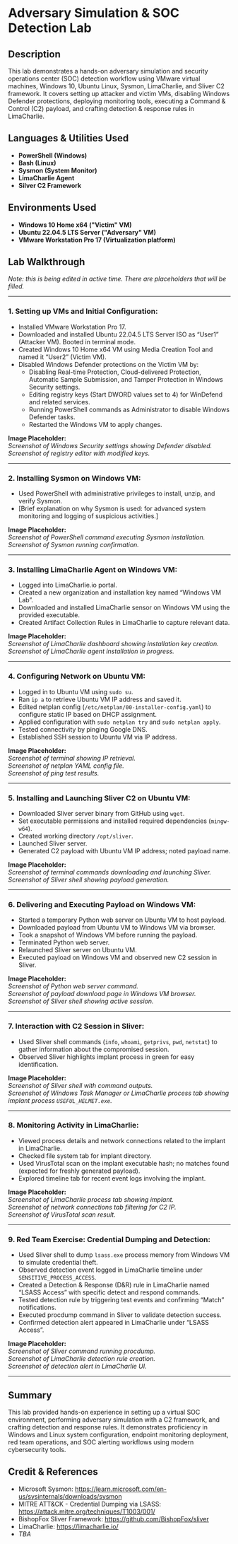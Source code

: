 <h1>Adversary Simulation & SOC Detection Lab </h1>

<h2>Description </h2>
This lab demonstrates a hands-on adversary simulation and security operations center (SOC) detection workflow using VMware virtual machines, Windows 10, Ubuntu Linux, Sysmon, LimaCharlie, and Sliver C2 framework. It covers setting up attacker and victim VMs, disabling Windows Defender protections, deploying monitoring tools, executing a Command & Control (C2) payload, and crafting detection & response rules in LimaCharlie.
<br />


<h2>Languages & Utilities Used </h2>

- <b>PowerShell (Windows)</b>
- <b>Bash (Linux)</b>
- <b>Sysmon (System Monitor)</b>
- <b>LimaCharlie Agent</b>
- <b>Silver C2 Framework</b>

<h2>Environments Used </h2>

- <b>Windows 10 Home x64 ("Victim" VM)</b>
- <b>Ubuntu 22.04.5 LTS Server ("Adversary" VM)</b>
- <b>VMware Workstation Pro 17 (Virtualization platform)</b>

<h2>Lab Walkthrough </h2>

*Note: this is being edited in active time. There are placeholders that will be filled.*

---
### 1. Setting up VMs and Initial Configuration:

- Installed VMware Workstation Pro 17.
- Downloaded and installed Ubuntu 22.04.5 LTS Server ISO as “User1” (Attacker VM). Booted in terminal mode.
- Created Windows 10 Home x64 VM using Media Creation Tool and named it “User2” (Victim VM).
- Disabled Windows Defender protections on the Victim VM by:
  - Disabling Real-time Protection, Cloud-delivered Protection, Automatic Sample Submission, and Tamper Protection in Windows Security settings.
  - Editing registry keys (Start DWORD values set to 4) for WinDefend and related services.
  - Running PowerShell commands as Administrator to disable Windows Defender tasks.
  - Restarted the Windows VM to apply changes.

**Image Placeholder:**  
*Screenshot of Windows Security settings showing Defender disabled.*  
*Screenshot of registry editor with modified keys.*

---

### 2. Installing Sysmon on Windows VM:

- Used PowerShell with administrative privileges to install, unzip, and verify Sysmon.
- [Brief explanation on why Sysmon is used: for advanced system monitoring and logging of suspicious activities.]

**Image Placeholder:**  
*Screenshot of PowerShell command executing Sysmon installation.*  
*Screenshot of Sysmon running confirmation.*

---

### 3. Installing LimaCharlie Agent on Windows VM:

- Logged into LimaCharlie.io portal.
- Created a new organization and installation key named “Windows VM Lab”.
- Downloaded and installed LimaCharlie sensor on Windows VM using the provided executable.
- Created Artifact Collection Rules in LimaCharlie to capture relevant data.

**Image Placeholder:**  
*Screenshot of LimaCharlie dashboard showing installation key creation.*  
*Screenshot of LimaCharlie agent installation in progress.*

---

### 4. Configuring Network on Ubuntu VM:

- Logged in to Ubuntu VM using `sudo su`.
- Ran `ip a` to retrieve Ubuntu VM IP address and saved it.
- Edited netplan config (`/etc/netplan/00-installer-config.yaml`) to configure static IP based on DHCP assignment.
- Applied configuration with `sudo netplan try` and `sudo netplan apply`.
- Tested connectivity by pinging Google DNS.
- Established SSH session to Ubuntu VM via IP address.

**Image Placeholder:**  
*Screenshot of terminal showing IP retrieval.*  
*Screenshot of netplan YAML config file.*  
*Screenshot of ping test results.*

---

### 5. Installing and Launching Sliver C2 on Ubuntu VM:

- Downloaded Sliver server binary from GitHub using `wget`.
- Set executable permissions and installed required dependencies (`mingw-w64`).
- Created working directory `/opt/sliver`.
- Launched Sliver server.
- Generated C2 payload with Ubuntu VM IP address; noted payload name.

**Image Placeholder:**  
*Screenshot of terminal commands downloading and launching Sliver.*  
*Screenshot of Sliver shell showing payload generation.*

---

### 6. Delivering and Executing Payload on Windows VM:

- Started a temporary Python web server on Ubuntu VM to host payload.
- Downloaded payload from Ubuntu VM to Windows VM via browser.
- Took a snapshot of Windows VM before running the payload.
- Terminated Python web server.
- Relaunched Sliver server on Ubuntu VM.
- Executed payload on Windows VM and observed new C2 session in Sliver.

**Image Placeholder:**  
*Screenshot of Python web server command.*  
*Screenshot of payload download page in Windows VM browser.*  
*Screenshot of Sliver shell showing active session.*

---

### 7. Interaction with C2 Session in Sliver:

- Used Sliver shell commands (`info`, `whoami`, `getprivs`, `pwd`, `netstat`) to gather information about the compromised session.
- Observed Sliver highlights implant process in green for easy identification.

**Image Placeholder:**  
*Screenshot of Sliver shell with command outputs.*  
*Screenshot of Windows Task Manager or LimaCharlie process tab showing implant process `USEFUL_HELMET.exe`.*

---

### 8. Monitoring Activity in LimaCharlie:

- Viewed process details and network connections related to the implant in LimaCharlie.
- Checked file system tab for implant directory.
- Used VirusTotal scan on the implant executable hash; no matches found (expected for freshly generated payload).
- Explored timeline tab for recent event logs involving the implant.

**Image Placeholder:**  
*Screenshot of LimaCharlie process tab showing implant.*  
*Screenshot of network connections tab filtering for C2 IP.*  
*Screenshot of VirusTotal scan result.*

---

### 9. Red Team Exercise: Credential Dumping and Detection:

- Used Sliver shell to dump `lsass.exe` process memory from Windows VM to simulate credential theft.
- Observed detection event logged in LimaCharlie timeline under `SENSITIVE_PROCESS_ACCESS`.
- Created a Detection & Response (D&R) rule in LimaCharlie named “LSASS Access” with specific detect and respond commands.
- Tested detection rule by triggering test events and confirming “Match” notifications.
- Executed procdump command in Sliver to validate detection success.
- Confirmed detection alert appeared in LimaCharlie under “LSASS Access”.

**Image Placeholder:**  
*Screenshot of Sliver command running procdump.*  
*Screenshot of LimaCharlie detection rule creation.*  
*Screenshot of detection alert in LimaCharlie UI.*

---

## Summary

This lab provided hands-on experience in setting up a virtual SOC environment, performing adversary simulation with a C2 framework, and crafting detection and response rules. It demonstrates proficiency in Windows and Linux system configuration, endpoint monitoring deployment, red team operations, and SOC alerting workflows using modern cybersecurity tools.

## Credit & References

- Microsoft Sysmon: https://learn.microsoft.com/en-us/sysinternals/downloads/sysmon  
- MITRE ATT&CK - Credential Dumping via LSASS: https://attack.mitre.org/techniques/T1003/001/  
- BishopFox Sliver Framework: https://github.com/BishopFox/sliver  
- LimaCharlie: https://limacharlie.io/
- *TBA*
<!--
 ```diff
- text in red
+ text in green
! text in orange
# text in gray
@@ text in purple (and bold)@@
```
--!>
